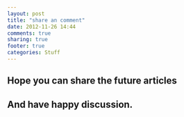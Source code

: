 ```yaml
---
layout: post
title: "share an comment"
date: 2012-11-26 14:44
comments: true
sharing: true
footer: true
categories: Stuff
---
```

## Hope you can share the future articles


## And have happy discussion.
